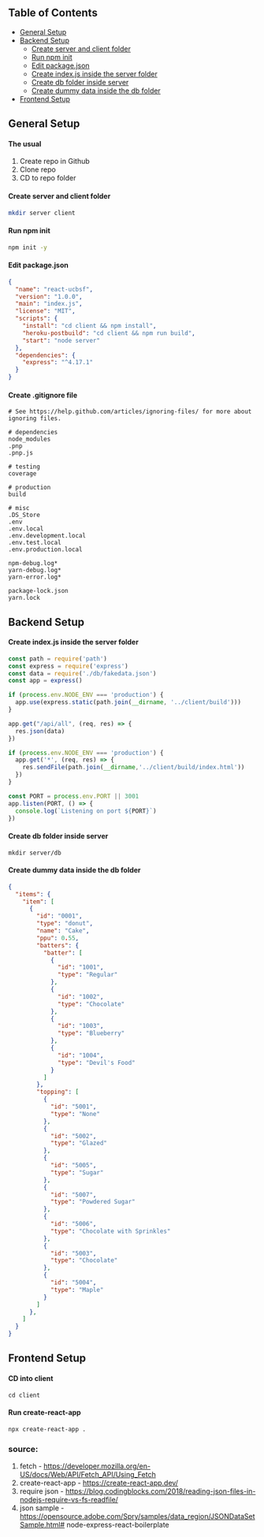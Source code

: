 ## Table of Contents

- [General Setup](#general-setup)
- [Backend Setup](#backend-setup)
  - [Create server and client folder](#create-server-and-client-folder)
  - [Run npm init](#run-npm-init)
  - [Edit package.json](#edit-package.json)
  - [Create index.js inside the server folder](#create-index.js-inside-the-server-folder)
  - [Create db folder inside server](#create-db-folder-inside-server)
  - [Create dummy data inside the db folder](#create-dummy-data-inside-the-db-folder)
- [Frontend Setup](#frontend-setup)
## General Setup
#### The usual
1. Create repo in Github
2. Clone repo 
3. CD to repo folder
#### Create server and client folder
```sh
mkdir server client
```
#### Run npm init
```sh
npm init -y
```
#### Edit package.json
```json
{
  "name": "react-ucbsf",
  "version": "1.0.0",
  "main": "index.js",
  "license": "MIT",
  "scripts": {
    "install": "cd client && npm install",
    "heroku-postbuild": "cd client && npm run build",
    "start": "node server"
  },
  "dependencies": {
    "express": "^4.17.1"
  }
}
```
#### Create .gitignore file
```
# See https://help.github.com/articles/ignoring-files/ for more about ignoring files.

# dependencies
node_modules
.pnp
.pnp.js

# testing
coverage

# production
build

# misc
.DS_Store
.env
.env.local
.env.development.local
.env.test.local
.env.production.local

npm-debug.log*
yarn-debug.log*
yarn-error.log*

package-lock.json
yarn.lock
```
## Backend Setup
#### Create index.js inside the server folder
```javascript
const path = require('path')
const express = require('express')
const data = require('./db/fakedata.json')
const app = express()

if (process.env.NODE_ENV === 'production') {
  app.use(express.static(path.join(__dirname, '../client/build')))
}

app.get("/api/all", (req, res) => {
  res.json(data)
})

if (process.env.NODE_ENV === 'production') {
  app.get('*', (req, res) => {
    res.sendFile(path.join(__dirname,'../client/build/index.html'))
  })
}

const PORT = process.env.PORT || 3001
app.listen(PORT, () => {
  console.log(`Listening on port ${PORT}`)
})
```
#### Create db folder inside server
```
mkdir server/db
```
#### Create dummy data inside the db folder
```json
{
  "items": {
    "item": [
      {
        "id": "0001",
        "type": "donut",
        "name": "Cake",
        "ppu": 0.55,
        "batters": {
          "batter": [
            {
              "id": "1001",
              "type": "Regular"
            },
            {
              "id": "1002",
              "type": "Chocolate"
            },
            {
              "id": "1003",
              "type": "Blueberry"
            },
            {
              "id": "1004",
              "type": "Devil's Food"
            }
          ]
        },
        "topping": [
          {
            "id": "5001",
            "type": "None"
          },
          {
            "id": "5002",
            "type": "Glazed"
          },
          {
            "id": "5005",
            "type": "Sugar"
          },
          {
            "id": "5007",
            "type": "Powdered Sugar"
          },
          {
            "id": "5006",
            "type": "Chocolate with Sprinkles"
          },
          {
            "id": "5003",
            "type": "Chocolate"
          },
          {
            "id": "5004",
            "type": "Maple"
          }
        ]
      },
    ]
  }
}
```
## Frontend Setup
#### CD into client
```
cd client
```
#### Run create-react-app
```
npx create-react-app .
```
### source:
1. fetch - https://developer.mozilla.org/en-US/docs/Web/API/Fetch_API/Using_Fetch
2. create-react-app - https://create-react-app.dev/
3. require json - https://blog.codingblocks.com/2018/reading-json-files-in-nodejs-require-vs-fs-readfile/
4. json sample - https://opensource.adobe.com/Spry/samples/data_region/JSONDataSetSample.html# node-express-react-boilerplate
